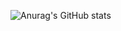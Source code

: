 ![Anurag's GitHub stats](https://github-readme-stats.vercel.app/api?username=ivoberger&show_icons=true&theme=merko&count_private=true )
